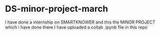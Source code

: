 # DS-minor-project-march

I have done a internship on SMARTKNOWER and this the MINOR PROJECT which i have done there I have uploaded a collab .ipynb file in this repo
